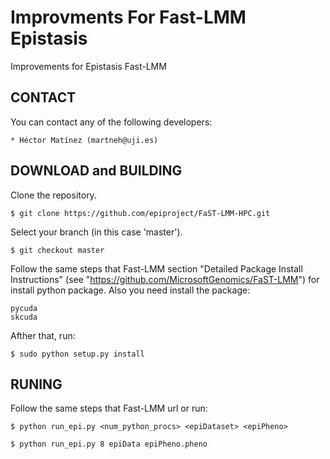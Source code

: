 # Improvments For Fast-LMM Epistasis

Improvements for Epistasis Fast-LMM

CONTACT
-------
  You can contact any of the following developers:

    * Héctor Matínez (martneh@uji.es)

DOWNLOAD and BUILDING
---------------------
  Clone the repository.
  
    $ git clone https://github.com/epiproject/FaST-LMM-HPC.git

  Select your branch (in this case 'master').  

    $ git checkout master 

  Follow the same steps that Fast-LMM section "Detailed Package Install Instructions" (see "https://github.com/MicrosoftGenomics/FaST-LMM") for install python package.
  Also you need install the package:

    pycuda
    skcuda

  Afther that, run:

    $ sudo python setup.py install

RUNING
-------
  Follow the same steps that Fast-LMM url or run:

    $ python run_epi.py <num_python_procs> <epiDataset> <epiPheno>
    
    $ python run_epi.py 8 epiData epiPheno.pheno

